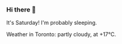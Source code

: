 ### Hi there :wave:

It's Saturday! I'm probably sleeping.

Weather in Toronto: partly cloudy, at +17°C.
